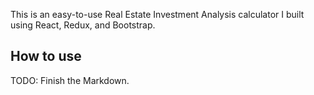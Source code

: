 This is an easy-to-use Real Estate Investment Analysis calculator I built using React, Redux, and Bootstrap.

## How to use




TODO: Finish the Markdown.